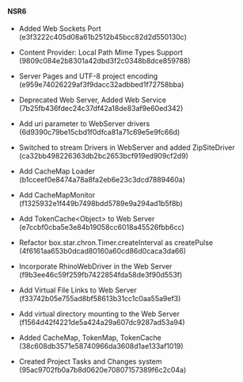 #### NSR6

* Added Web Sockets Port (e3f3222c405d08a61b2512b45bcc82d2d550130c)

* Content Provider: Local Path Mime Types Support (9809c084e2b8301a42dbd3f2c0348b8dce859788)

* Server Pages and UTF-8 project encoding (e959e74026229af3f9dacc32adbbed1f72758bba)

* Deprecated Web Server, Added Web Service (7b25fb436fdec24c37df42a18de83af9e60ed342)

* Add uri parameter to WebServer drivers (6d9390c79be15cbd1f0dfca81a71c69e5e9fc66d)

* Switched to stream Drivers in WebServer and added ZipSiteDriver (ca32bb498226363db2bc2653bcf919ed909cf2d9)

* Add CacheMap Loader (b1cceef0e8474a78a8fa2eb6e23c3dcd7889460a)

* Add CacheMapMonitor (f1325932e1f449b7498bdd5789e9a294ad1b5f8b)

* Add TokenCache\<Object\> to Web Server (e7ccbf0cba5e3e84b19058cc6018a45526fbb6cc)

* Refactor box.star.chron.Timer.createInterval as createPulse (4f6161aa653b0dcad80160a60cd86d0caca3da66)

* Incorporate RhinoWebDriver in the Web Server (f9b3ee46c59f259fb7422854fda58de3f90d553f)

* Add Virtual File Links to Web Server (f33742b05e755ad8bf58613b31cc1c0aa55a9ef3)

* Add virtual directory mounting to the Web Server
(f1564d42f4221de5a424a29a607dc9287ad53a94)

* Added CacheMap, TokenMap, TokenCache (38c608db3571e58740966da3608d1ae133af1019)

* Created Project Tasks and Changes system (95ac9702fb0a7b8d0620e70807157389f6c2c04a)